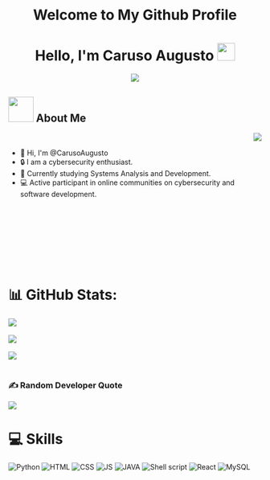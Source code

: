 <h1 align="Center">
    <br>
    Welcome to My Github Profile 
  <br>
</h1>

<h1 align="center"><b>Hello, I'm Caruso Augusto </b><img src="https://media.giphy.com/media/v1.Y2lkPTc5MGI3NjExdjNmaGg1Zml0MTBlcms4MmtlMHU1Zms5OXhvajM1ejJhdGliOWtieCZlcD12MV9pbnRlcm5hbF9naWZfYnlfaWQmY3Q9Zw/wwg1suUiTbCY8H8vIA/giphy-downsized-large.gif" width="35"></h1>

<p align="center">
    <a href="https://github.com/DenverCoder1/readme-typing-svg"><img src="https://readme-typing-svg.herokuapp.com?font=Time+New+Roman&color=cyan&size=25&center=true&vCenter=true&width=600&height=100&lines=Cybersecurity+Student,;Active+Learner/Researcher"></a>
</p>

## <picture><img src = "https://media.tenor.com/dHk-LfzHrtwAAAAi/linux-computer.gif" width = 50px></picture> **About Me**
<picture> <img align="right" src="https://media.giphy.com/media/v1.Y2lkPTc5MGI3NjExZDlxM2h4ZWRscWUzemp5dHR4bGU4Z2ZqM291azhibzQzZGNhYjd2bSZlcD12MV9pbnRlcm5hbF9naWZfYnlfaWQmY3Q9Zw/077i6AULCXc0FKTj9s/giphy.gif"></picture>

<br>

- 👋 Hi, I'm @CarusoAugusto
- 🔒 I am a cybersecurity enthusiast.
- 📖 Currently studying Systems Analysis and Development.
- 💻 Active participant in online communities on cybersecurity and software development.

<br>
<br>
<br>
<br>
<br>
<br>
<br>

# 📊 GitHub Stats:

<div style="display: flex; flex-direction: column; align-items: flex-start;">
  <img src="https://github-readme-stats.vercel.app/api?username=ragnarcb&theme=tokyonight&hide_border=false&include_all_commits=true&count"/><br/>
  <img src="https://github-readme-streak-stats.herokuapp.com/?user=ragnarcb&theme=tokyonight&hide_border=false"/><br/>
  <img src="https://github-readme-stats.vercel.app/api/top-langs/?username=ragnarcb&theme=tokyonight&hide_border=false&include_all_commits=true&count_private=true&layout=compact"/>
</div>

<br>

### ✍️ Random Developer Quote
![](https://quotes-github-readme.vercel.app/api?type=horizontal&theme=tokyonight)
<br>

# 💻 Skills
![Python](https://img.shields.io/badge/Python-323330?style=for-the-badge&logo=python&logoColor=white)
![HTML](https://img.shields.io/badge/HTML5-323330?style=for-the-badge&logo=html5&logoColor=white)
![CSS](https://img.shields.io/badge/CSS-323330?&style=for-the-badge&logo=css3&logoColor=white)
![JS](https://img.shields.io/badge/JavaScript-323330?style=for-the-badge&logo=javascript&logoColor=F7DF1E)
![JAVA](https://img.shields.io/badge/Java-323330?style=for-the-badge&logo=java&logoColor=white)
![Shell script](https://img.shields.io/badge/Shell_Script-323330?style=for-the-badge&logo=gnu-bash&logoColor=white)
![React](https://img.shields.io/badge/React-323330?style=for-the-badge&logo=react&logoColor=61DAFB)
![MySQL](https://img.shields.io/badge/MySQL-323330?style=for-the-badge&logo=mysql&logoColor=white)
